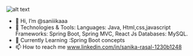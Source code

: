 ![alt text](https://export-download.canva.com/GbsOM/DAGJWzGbsOM/8/0/0001-8350106209745263429.png?X-Amz-Algorithm=AWS4-HMAC-SHA256&X-Amz-Credential=AKIAJHKNGJLC2J7OGJ6Q%2F20240627%2Fus-east-1%2Fs3%2Faws4_request&X-Amz-Date=20240627T114511Z&X-Amz-Expires=34300&X-Amz-Signature=951f89f5fa9eb5db3e5ba89242454e803338bc23d4c5e83a8f9d1e83a2d850c3&X-Amz-SignedHeaders=host&response-content-disposition=attachment%3B%20filename%2A%3DUTF-8%27%27Hi%2520I%25E2%2580%2599m%2520Sanika.png&response-expires=Thu%2C%2027%20Jun%202024%2021%3A16%3A51%20GMT)
- 👋 Hi, I’m @saniiikaaa
- 🔧 Technologies & Tools:
                     Languages: Java, Html,css,javascript
                     Frameworks: Spring Boot, Spring MVC, React Js
                     Databases: MySQL.
- 🌱 Currently Learning :Spring Boot concepts
- 📫 How to reach me www.linkedin.com/in/sanika-rasal-1230b1248

